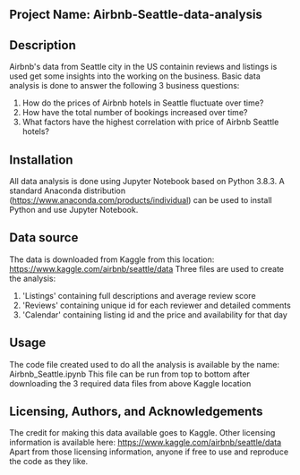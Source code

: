 ## Project Name: Airbnb-Seattle-data-analysis

## Description
Airbnb's data from Seattle city in the US containin reviews and listings is used get some insights into the working on the business. Basic data analysis is done to answer the following 3 business questions:

1. How do the prices of Airbnb hotels in Seattle fluctuate over time?
2. How have the total number of bookings increased over time?
3. What factors have the highest correlation with price of Airbnb Seattle hotels?


## Installation
All data analysis is done using Jupyter Notebook based on Python 3.8.3. A standard Anaconda distribution (https://www.anaconda.com/products/individual) can be used to install Python and use Jupyter Notebook.

## Data source
The data is downloaded from Kaggle from this location: https://www.kaggle.com/airbnb/seattle/data
Three files are used to create the analysis:
1. 'Listings' containing full descriptions and average review score
2. 'Reviews' containing unique id for each reviewer and detailed comments
3. 'Calendar' containing listing id and the price and availability for that day

## Usage
The code file created used to do all the analysis is available by the name: Airbnb_Seattle.ipynb
This file can be run from top to bottom after downloading the 3 required data files from above Kaggle location

## Licensing, Authors, and Acknowledgements
The credit for making this data available goes to Kaggle. Other licensing information is available here: https://www.kaggle.com/airbnb/seattle/data
Apart from those licensing information, anyone if free to use and reproduce the code as they like.



